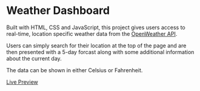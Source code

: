 # Weather Dashboard

Built with HTML, CSS and JavaScript, this project gives users access to real-time, location specific weather data from the [OpenWeather API](https://openweathermap.org/api/). 

Users can simply search for their location at the top of the page and are then presented with a 5-day forcast along with some additional information about the current day. 

The data can be shown in either Celsius or Fahrenheit.

[Live Preview](https://thomasmdevelopment.github.io/weather-dashboard/)